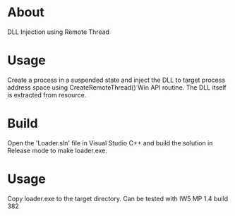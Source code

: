 About
=====

DLL Injection using Remote Thread

Usage
=====

Create a process in a suspended state and inject the DLL to target process address space using CreateRemoteThread() Win API routine. The DLL itself is extracted from resource.

Build
=====

Open the 'Loader.sln' file in Visual Studio C++ and build the solution in Release mode to make loader.exe.

Usage
=====

Copy loader.exe to the target directory.
Can be tested with IW5 MP 1.4 build 382

